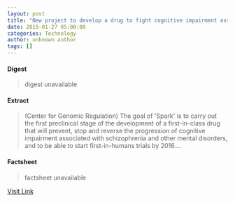 ```yaml
---
layout: post
title: "New project to develop a drug to fight cognitive impairment associated with schizophrenia"
date: 2015-01-27 05:00:00
categories: Technology
author: unknown author
tags: []
---
```



#### Digest
>digest unavailable

#### Extract
>(Center for Genomic Regulation) The goal of 'Spark' is to carry out the first preclinical stage of the development of a first-in-class drug that will prevent, stop and reverse the progression of cognitive impairment associated with schizophrenia and other mental disorders, and to be able to start first-in-humans trials by 2016....

#### Factsheet
>factsheet unavailable

[Visit Link](http://www.eurekalert.org/pub_releases/2015-01/cfgr-npt012715.php)



